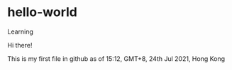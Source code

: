 # hello-world
Learning

Hi there!

This is my first file in github as of 15:12, GMT+8, 24th Jul 2021, Hong Kong
